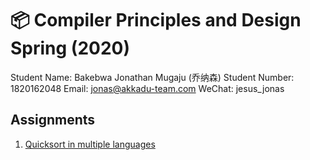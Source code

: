 # 📦 Compiler Principles and Design Spring (2020) 

Student Name: Bakebwa Jonathan Mugaju (乔纳森)
Student Number: 1820162048
Email: jonas@akkadu-team.com
WeChat: jesus_jonas

## Assignments
1. [Quicksort in multiple languages](./1-quicksort/README.md)